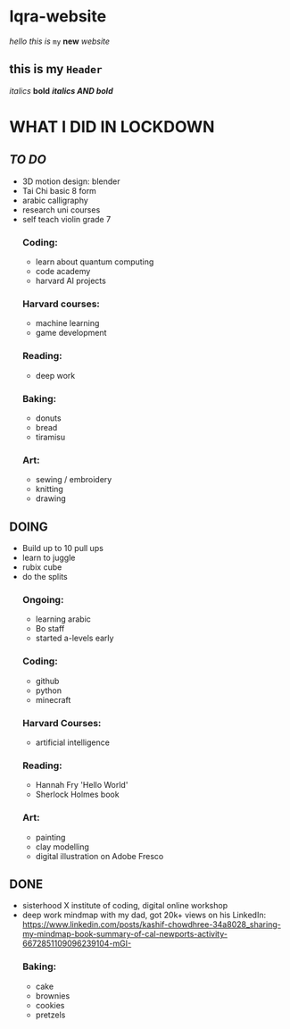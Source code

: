 # Iqra-website
<em>hello this is</em> <code>my</code> **new** <em>website</em> <h2> this is my <code>Header</code></h2> <em>italics</em> **bold** <strong><em> italics AND bold</em></strong>


# WHAT I DID IN LOCKDOWN
## _TO DO_
- 3D motion design: blender
- Tai Chi basic 8 form
- arabic calligraphy 
- research uni courses
- self teach violin grade 7
  ### Coding:
  - learn about quantum computing
  - code academy
  - harvard AI projects
  ### Harvard courses:
  - machine learning
  - game development
  ### Reading:
  - deep work
  ### Baking:
  - donuts
  - bread
  - tiramisu
  ### Art:
  - sewing / embroidery 
  - knitting 
  - drawing


## DOING 
- Build up to 10 pull ups
- learn to juggle
- rubix cube 
- do the splits
  ### Ongoing:
  - learning arabic
  - Bo staff
  - started a-levels early
  ### Coding:
  - github
  - python
  - minecraft
  ### Harvard Courses:
  - artificial intelligence 
  ### Reading: 
  - Hannah Fry 'Hello World'
  - Sherlock Holmes book
  ### Art:
  - painting
  - clay modelling
  - digital illustration on Adobe Fresco


## DONE 
- sisterhood X institute of coding, digital online workshop
- deep work mindmap with my dad, got 20k+ views on his LinkedIn: 
https://www.linkedin.com/posts/kashif-chowdhree-34a8028_sharing-my-mindmap-book-summary-of-cal-newports-activity-6672851109096239104-mGI-
  ### Baking:
  - cake
  - brownies
  - cookies
  - pretzels 

